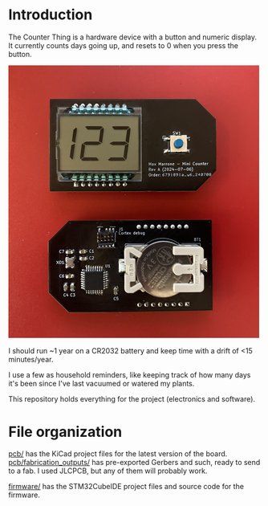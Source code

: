 # Introduction

The Counter Thing is a hardware device with a button and numeric display. It currently counts days going up, and resets to 0 when you press the button.

<img src="readme_picture.jpeg" width="500" title="PCB front and back" alt="The front and back of the printed circuit board assembly. The front has a numeric display and a button. The back has a CR2032 battery and several smaller components.">

I should run ~1 year on a CR2032 battery and keep time with a drift of <15 minutes/year.

I use a few as household reminders, like keeping track of how many days it's been since I've last vacuumed or watered my plants.

This repository holds everything for the project (electronics and software).

# File organization

[pcb/](./pcb/) has the KiCad project files for the latest version of the board. [pcb/fabrication_outputs/](./pcb/fabrication_outputs) has pre-exported Gerbers and such, ready to send to a fab. I used JLCPCB, but any of them will probably work.

[firmware/](./firmware/) has the STM32CubeIDE project files and source code for the firmware.
